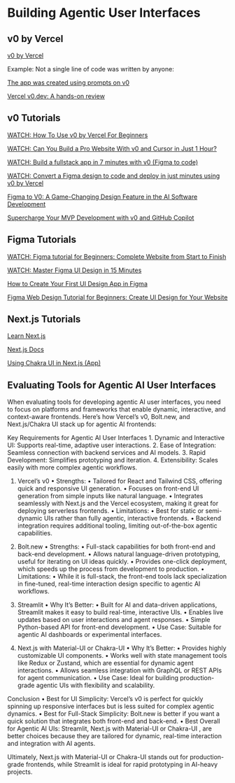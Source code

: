 # Building Agentic User Interfaces 

## v0 by Vercel

[v0 by Vercel](https://v0.dev/)

Example: Not a single line of code was written by anyone:

[The app was created using prompts on v0](https://pbm9zufof9ebxqt1.vercel.app/)

[Vercel v0.dev: A hands-on review](https://annjose.com/post/v0-dev-firsthand/)


## v0 Tutorials

[WATCH: How To Use v0 by Vercel For Beginners](https://www.youtube.com/watch?v=41SR07p243Q)

[WATCH: Can You Build a Pro Website With v0 and Cursor in Just 1 Hour?](https://www.youtube.com/watch?v=ZdBPvM_yZGA)

[WATCH: Build a fullstack app in 7 minutes with v0 (Figma to code)](https://www.youtube.com/watch?v=cyFVtaLy-bA)

[WATCH: Convert a Figma design to code and deploy in just minutes using v0 by Vercel](https://www.youtube.com/watch?v=WaAn2UkEJCM)

[Figma to V0: A Game-Changing Design Feature in the AI Software Development](https://www.youtube.com/watch?v=Bb3UHIVbA4s)

[Supercharge Your MVP Development with v0 and GitHub Copilot](https://sarmaad.com/blog/supercharge-your-mvp-development-with-v0-and-github-copilot)

## Figma Tutorials

[WATCH: Figma tutorial for Beginners: Complete Website from Start to Finish](https://www.youtube.com/watch?v=HZuk6Wkx_Eg)

[WATCH: Master Figma UI Design in 15 Minutes](https://www.youtube.com/watch?v=uQsyobT2Rv8)

[How to Create Your First UI Design App in Figma](https://www.cprime.com/resources/blog/how-to-create-your-first-ui-design-app-in-figma/)

[Figma Web Design Tutorial for Beginners: Create UI Design for Your Website](https://www.figma.com/community/file/1335190655823616862/figma-web-design-tutorial-for-beginners-create-ui-design-for-your-website)

## Next.js Tutorials

[Learn Next.js](https://nextjs.org/learn/dashboard-app)

[Next.js Docs](https://nextjs.org/docs)

[Using Chakra UI in Next.js (App)](https://www.chakra-ui.com/docs/get-started/frameworks/next-app)



## Evaluating Tools for Agentic AI User Interfaces

When evaluating tools for developing agentic AI user interfaces, you need to focus on platforms and frameworks that enable dynamic, interactive, and context-aware frontends. Here’s how Vercel’s v0, Bolt.new, and Next.js/Chakra UI stack up for agentic AI frontends:

Key Requirements for Agentic AI User Interfaces
	1.	Dynamic and Interactive UI: Supports real-time, adaptive user interactions.
	2.	Ease of Integration: Seamless connection with backend services and AI models.
	3.	Rapid Development: Simplifies prototyping and iteration.
	4.	Extensibility: Scales easily with more complex agentic workflows.


1. Vercel’s v0
	•	Strengths:
	•	Tailored for React and Tailwind CSS, offering quick and responsive UI generation.
	•	Focuses on front-end UI generation from simple inputs like natural language.
	•	Integrates seamlessly with Next.js and the Vercel ecosystem, making it great for deploying serverless frontends.
	•	Limitations:
	•	Best for static or semi-dynamic UIs rather than fully agentic, interactive frontends.
	•	Backend integration requires additional tooling, limiting out-of-the-box agentic capabilities.

2. Bolt.new
	•	Strengths:
	•	Full-stack capabilities for both front-end and back-end development.
	•	Allows natural language-driven prototyping, useful for iterating on UI ideas quickly.
	•	Provides one-click deployment, which speeds up the process from development to production.
	•	Limitations:
	•	While it is full-stack, the front-end tools lack specialization in fine-tuned, real-time interaction design specific to agentic AI workflows.


3. Streamlit
	•	Why It’s Better:
	•	Built for AI and data-driven applications, Streamlit makes it easy to build real-time, interactive UIs.
	•	Enables live updates based on user interactions and agent responses.
	•	Simple Python-based API for front-end development.
	•	Use Case: Suitable for agentic AI dashboards or experimental interfaces.

4. Next.js with Material-UI or Chakra-UI
	•	Why It’s Better:
	•	Provides highly customizable UI components.
	•	Works well with state management tools like Redux or Zustand, which are essential for dynamic agent interactions.
	•	Allows seamless integration with GraphQL or REST APIs for agent communication.
	•	Use Case: Ideal for building production-grade agentic UIs with flexibility and scalability.


Conclusion
	•	Best for UI Simplicity: Vercel’s v0 is perfect for quickly spinning up responsive interfaces but is less suited for complex agentic dynamics.
	•	Best for Full-Stack Simplicity: Bolt.new is better if you want a quick solution that integrates both front-end and back-end.
	•	Best Overall for Agentic AI UIs: Streamlit, Next.js with Material-UI or Chakra-UI , are better choices because they are tailored for dynamic, real-time interaction and integration with AI agents. 

Ultimately, Next.js with Material-UI or Chakra-UI  stands out for production-grade frontends, while Streamlit is ideal for rapid prototyping in AI-heavy projects.
